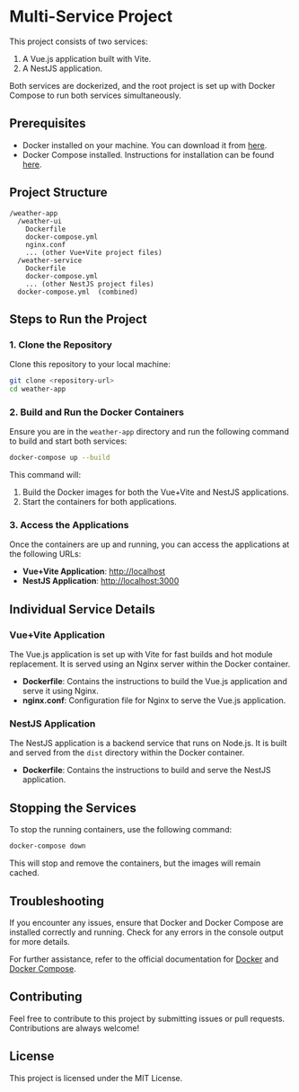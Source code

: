 
# Multi-Service Project

This project consists of two services:
1. A Vue.js application built with Vite.
2. A NestJS application.

Both services are dockerized, and the root project is set up with Docker Compose to run both services simultaneously.

## Prerequisites

- Docker installed on your machine. You can download it from [here](https://www.docker.com/get-started).
- Docker Compose installed. Instructions for installation can be found [here](https://docs.docker.com/compose/install/).

## Project Structure

```
/weather-app
  /weather-ui
    Dockerfile
    docker-compose.yml
    nginx.conf
    ... (other Vue+Vite project files)
  /weather-service
    Dockerfile
    docker-compose.yml
    ... (other NestJS project files)
  docker-compose.yml  (combined)
```

## Steps to Run the Project

### 1. Clone the Repository

Clone this repository to your local machine:

```sh
git clone <repository-url>
cd weather-app
```

### 2. Build and Run the Docker Containers

Ensure you are in the `weather-app` directory and run the following command to build and start both services:

```sh
docker-compose up --build
```

This command will:

1. Build the Docker images for both the Vue+Vite and NestJS applications.
2. Start the containers for both applications.

### 3. Access the Applications

Once the containers are up and running, you can access the applications at the following URLs:

- **Vue+Vite Application**: [http://localhost](http://localhost)
- **NestJS Application**: [http://localhost:3000](http://localhost:3000)

## Individual Service Details

### Vue+Vite Application

The Vue.js application is set up with Vite for fast builds and hot module replacement. It is served using an Nginx server within the Docker container.

- **Dockerfile**: Contains the instructions to build the Vue.js application and serve it using Nginx.
- **nginx.conf**: Configuration file for Nginx to serve the Vue.js application.

### NestJS Application

The NestJS application is a backend service that runs on Node.js. It is built and served from the `dist` directory within the Docker container.

- **Dockerfile**: Contains the instructions to build and serve the NestJS application.

## Stopping the Services

To stop the running containers, use the following command:

```sh
docker-compose down
```

This will stop and remove the containers, but the images will remain cached.

## Troubleshooting

If you encounter any issues, ensure that Docker and Docker Compose are installed correctly and running. Check for any errors in the console output for more details.

For further assistance, refer to the official documentation for [Docker](https://docs.docker.com/) and [Docker Compose](https://docs.docker.com/compose/).

## Contributing

Feel free to contribute to this project by submitting issues or pull requests. Contributions are always welcome!

## License

This project is licensed under the MIT License.
